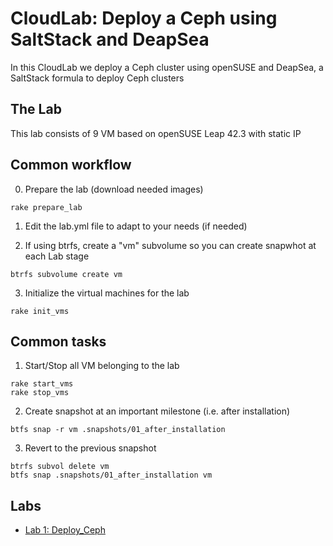 # CloudLab: Deploy a Ceph using SaltStack and DeapSea

In this CloudLab we deploy a Ceph cluster using openSUSE and DeapSea, a SaltStack formula to deploy Ceph clusters

## The Lab

This lab consists of 9 VM based on openSUSE Leap 42.3 with static IP

## Common workflow

  0. Prepare the lab (download needed images)

```
rake prepare_lab
```

  1. Edit the lab.yml file to adapt to your needs (if needed)

  2. If using btrfs, create a "vm" subvolume so you can create snapwhot at each Lab stage

```
btrfs subvolume create vm
```

  3. Initialize the virtual machines for the lab

```
rake init_vms
```

## Common tasks

  1. Start/Stop all VM belonging to the lab

```
rake start_vms
rake stop_vms
```

  2. Create snapshot at an important milestone (i.e. after installation)

```
btfs snap -r vm .snapshots/01_after_installation
```

  3. Revert to the previous snapshot

```
btrfs subvol delete vm
btfs snap .snapshots/01_after_installation vm
```

## Labs

  * [Lab 1: Deploy_Ceph](labs/01_Deploy_Ceph/)
